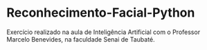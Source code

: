 # Reconhecimento-Facial-Python
Exercício realizado na aula de Inteligência Artificial com o Professor Marcelo Benevides, na faculdade Senai de Taubaté. 
